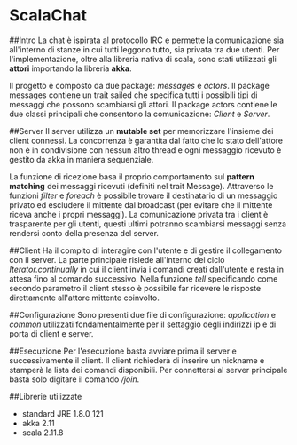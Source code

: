 # ScalaChat

##Intro
La chat è ispirata al protocollo IRC e permette la comunicazione sia all'interno di stanze in cui tutti leggono tutto, sia
privata tra due utenti. Per l'implementazione, oltre alla libreria nativa di scala, sono stati utilizzati gli __attori__ importando
la libreria __akka__.

Il progetto è composto da due package: _messages_ e _actors_. Il package messages contiene un trait sailed che specifica
tutti i possibili tipi di messaggi che possono scambiarsi gli attori.
Il package actors contiene le due classi principali che consentono la comunicazione: _Client_ e _Server_.


##Server
Il server utilizza un __mutable set__ per memorizzare l'insieme dei client connessi. La concorrenza è garantita dal fatto che lo stato
dell'attore non è in condivisione con nessun altro thread e ogni messaggio ricevuto è gestito da akka in maniera sequenziale.

La funzione di ricezione basa il proprio comportamento sul __pattern matching__ dei messaggi ricevuti (definiti nel trait Message). 
Attraverso le funzioni _filter_ e _foreach_ è possibile trovare il destinatario di un messaggio privato ed escludere il mittente dal 
broadcast (per evitare che il mittente riceva anche i propri messaggi). La comunicazione privata tra i client è trasparente per 
gli utenti, questi ultimi potranno scambiarsi messaggi senza rendersi conto della presenza del server.

##Client
Ha il compito di interagire con l'utente e di gestire il collegamento con il server. La parte principale risiede all'interno del ciclo 
_Iterator.continually_ in cui il client invia i comandi creati dall'utente e resta in attesa fino al comando successivo.
Nella funzione _tell_ specificando come secondo parametro il client stesso è possibile far ricevere le risposte direttamente all'attore
mittente coinvolto.

##Configurazione
Sono presenti due file di configurazione: _application_ e _common_ utilizzati fondamentalmente per il settaggio degli indirizzi ip e di porta
di client e server.

##Esecuzione
Per l'esecuzione basta avviare prima il server e successivamente il client. Il client richiederà di inserire un nickname e stamperà
la lista dei comandi disponibili.
Per connettersi al server principale basta solo digitare il comando _/join_.

##Librerie utilizzate
- standard JRE 1.8.0_121
- akka 2.11
- scala 2.11.8
